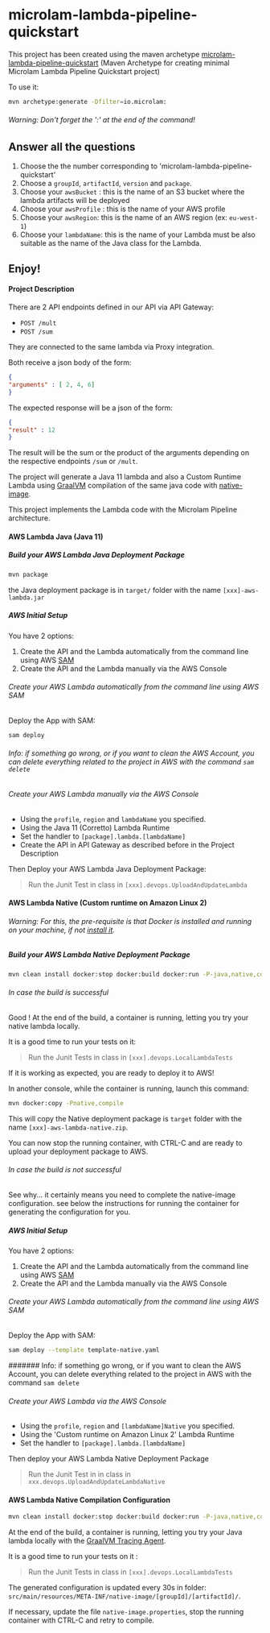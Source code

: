 # microlam-lambda-pipeline-quickstart

This project has been created using the maven archetype [microlam-lambda-pipeline-quickstart](https://github.com/microlam-io/microlam-lambda-pipeline-quickstart) (Maven Archetype for creating minimal Microlam Lambda Pipeline Quickstart project)

To use it:

```bash.sh
mvn archetype:generate -Dfilter=io.microlam:
```

###### Warning: Don't forget the ':' at the end of the command!

## Answer all the questions

1. Choose the the number corresponding to 'microlam-lambda-pipeline-quickstart'
2. Choose a `groupId`, `artifactId`, `version` and `package`.
3. Choose your `awsBucket` : this is the name of an S3 bucket where the lambda artifacts will be deployed
4. Choose your `awsProfile` : this is the name of your AWS profile
5. Choose your `awsRegion`: this is the name of an AWS region (ex: `eu-west-1`)
6. Choose your `lambdaName`: this is the name of your Lambda must be also suitable as the name of the Java class for the Lambda.


## Enjoy!

#### Project Description

There are 2 API endpoints defined in our API via API Gateway:

* `POST /mult`
* `POST /sum`

They are connected to the same lambda via Proxy integration.

Both receive a json body of the form:

```json
{
"arguments" : [ 2, 4, 6]
}
```

The expected response will be a json of the form:

```json
{
"result" : 12
}
```

The result will be the sum or the product of the arguments depending on the respective endpoints `/sum` or `/mult`.

The project will generate a Java 11 lambda and also a Custom Runtime Lambda using [GraalVM](https://www.graalvm.org/) compilation of the same java code with [native-image](https://www.graalvm.org/reference-manual/native-image/).

This project implements the Lambda code with the Microlam Pipeline architecture.

#### AWS Lambda Java (Java 11)

##### Build your AWS Lambda Java Deployment Package

```bash.sh
mvn package
```

the Java deployment package is in `target/` folder with the name `[xxx]-aws-lambda.jar`

##### AWS Initial Setup

You have 2 options:
1. Create the API and the Lambda automatically from the command line using AWS [SAM](https://aws.amazon.com/serverless/sam/)  
2. Create the API and the Lambda manually via the AWS Console


###### Create your AWS Lambda automatically from the command line using AWS SAM

Deploy the App with SAM:

```bash.sh
sam deploy
```

###### Info: if something go wrong, or if you want to clean the AWS Account, you can delete everything related to the project in AWS with the command `sam delete`


###### Create your AWS Lambda manually via the AWS Console

* Using the `profile`, `region` and `lambdaName` you specified.
* Using the Java 11 (Corretto) Lambda Runtime
* Set the handler to `[package].lambda.[lambdaName]`
* Create the API in API Gateway as described before in the Project Description


Then Deploy your AWS Lambda Java Deployment Package:

> Run the Junit Test in class in `[xxx].devops.UploadAndUpdateLambda`

#### AWS Lambda Native (Custom runtime on Amazon Linux 2)

###### Warning: For this, the pre-requisite is that Docker is installed and running on your machine, if not [install it](https://docs.docker.com/get-docker/).

##### Build your AWS Lambda Native Deployment Package

```bash.sh
mvn clean install docker:stop docker:build docker:run -P-java,native,compile
```

###### In case the build is successful

Good ! At the end of the build, a container is running, letting you try your native lambda locally.

It is a good time to run your tests on it:

> Run the Junit Tests in class in `[xxx].devops.LocalLambdaTests`

If it is working as expected, you are ready to deploy it to AWS!

In another console, while the container is running, launch this command:

```bash.sh
mvn docker:copy -Pnative,compile
```

This will copy the Native deployment package is `target` folder with the name `[xxx]-aws-lambda-native.zip`.

You can now stop the running container, with CTRL-C and are ready to upload your deployment package to AWS.

###### In case the build is not successful

See why... it certainly means you need to complete the native-image configuration. see below the instructions for running the container for generating the configuration for you.

##### AWS Initial Setup

You have 2 options:
1. Create the API and the Lambda automatically from the command line using AWS [SAM](https://aws.amazon.com/serverless/sam/)  
2. Create the API and the Lambda manually via the AWS Console


###### Create your AWS Lambda automatically from the command line using AWS SAM

Deploy the App with SAM:

```bash.sh
sam deploy --template template-native.yaml
```

####### Info: if something go wrong, or if you want to clean the AWS Account, you can delete everything related to the project in AWS with the command `sam delete`


###### Create your AWS Lambda via the AWS Console

* Using the `profile`, `region` and `[lambdaName]Native` you specified.
* Using the 'Custom runtime on Amazon Linux 2' Lambda Runtime
* Set the handler to `[package].lambda.[lambdaName]`


Then deploy your AWS Lambda Native Deployment Package

> Run the Junit Test in in class in `xxx.devops.UploadAndUpdateLambdaNative`


#### AWS Lambda Native Compilation Configuration

```bash.sh
mvn clean install docker:stop docker:build docker:run -P-java,native,config
```

At the end of the build, a container is running, letting you try your Java lambda locally with the [GraalVM Tracing Agent](https://www.graalvm.org/reference-manual/native-image/Agent/).

It is a good time to run your tests on it :

> Run the Junit Tests in class in `[xxx].devops.LocalLambdaTests`

The generated configuration is updated every 30s in folder: `src/main/resources/META-INF/native-image/[groupId]/[artifactId]/`.

If necessary, update the file `native-image.properties`, stop the running container with CTRL-C and retry to compile.

